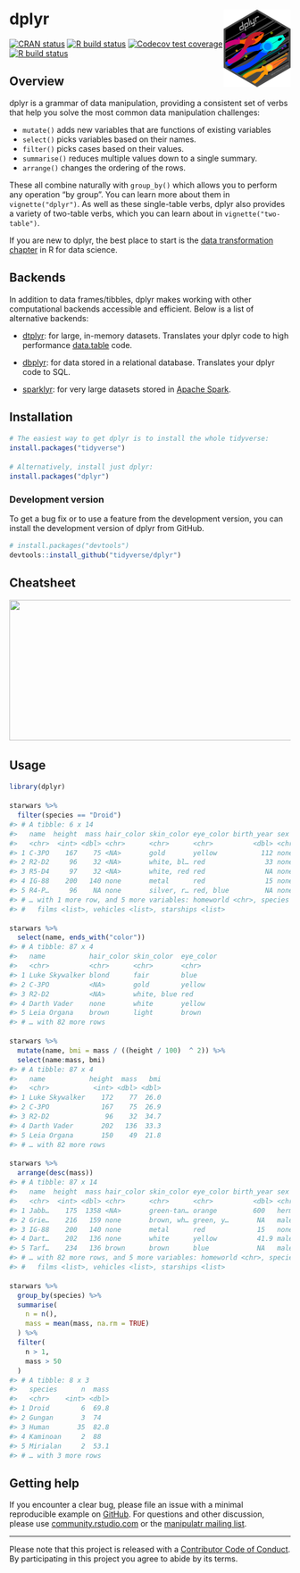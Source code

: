 
<!-- README.md is generated from README.Rmd. Please edit that file -->

# dplyr <a href='https://dplyr.tidyverse.org'><img src='man/figures/logo.png' align="right" height="139" /></a>

<!-- badges: start -->

[![CRAN
status](https://www.r-pkg.org/badges/version/dplyr)](https://cran.r-project.org/package=dplyr)
[![R build
status](https://github.com/tidyverse/dplyr/workflows/R-CMD-check/badge.svg)](https://github.com/tidyverse/dplyr/actions?workflow=R-CMD-check)
[![Codecov test
coverage](https://codecov.io/gh/tidyverse/dplyr/branch/master/graph/badge.svg)](https://codecov.io/gh/tidyverse/dplyr?branch=master)
[![R build
status](https://github.com/tidyverse/dplyr/workflows/R-CMD-check/badge.svg)](https://github.com/tidyverse/dplyr/actions)
<!-- badges: end -->

## Overview

dplyr is a grammar of data manipulation, providing a consistent set of
verbs that help you solve the most common data manipulation challenges:

  - `mutate()` adds new variables that are functions of existing
    variables
  - `select()` picks variables based on their names.
  - `filter()` picks cases based on their values.
  - `summarise()` reduces multiple values down to a single summary.
  - `arrange()` changes the ordering of the rows.

These all combine naturally with `group_by()` which allows you to
perform any operation “by group”. You can learn more about them in
`vignette("dplyr")`. As well as these single-table verbs, dplyr also
provides a variety of two-table verbs, which you can learn about in
`vignette("two-table")`.

If you are new to dplyr, the best place to start is the [data
transformation chapter](https://r4ds.had.co.nz/transform.html) in R for
data science.

## Backends

In addition to data frames/tibbles, dplyr makes working with other
computational backends accessible and efficient. Below is a list of
alternative backends:

  - [dtplyr](https://dtplyr.tidyverse.org/): for large, in-memory
    datasets. Translates your dplyr code to high performance
    [data.table](https://rdatatable.gitlab.io/data.table/) code.

  - [dbplyr](https://dbplyr.tidyverse.org/): for data stored in a
    relational database. Translates your dplyr code to SQL.

  - [sparklyr](https://spark.rstudio.com): for very large datasets
    stored in [Apache Spark](https://spark.apache.org).

## Installation

``` r
# The easiest way to get dplyr is to install the whole tidyverse:
install.packages("tidyverse")

# Alternatively, install just dplyr:
install.packages("dplyr")
```

### Development version

To get a bug fix or to use a feature from the development version, you
can install the development version of dplyr from GitHub.

``` r
# install.packages("devtools")
devtools::install_github("tidyverse/dplyr")
```

## Cheatsheet

<a href="https://github.com/rstudio/cheatsheets/blob/master/data-transformation.pdf"><img src="https://raw.githubusercontent.com/rstudio/cheatsheets/master/pngs/thumbnails/data-transformation-cheatsheet-thumbs.png" width="630" height="252"/></a>

## Usage

``` r
library(dplyr)

starwars %>% 
  filter(species == "Droid")
#> # A tibble: 6 x 14
#>   name  height  mass hair_color skin_color eye_color birth_year sex   gender
#>   <chr>  <int> <dbl> <chr>      <chr>      <chr>          <dbl> <chr> <chr> 
#> 1 C-3PO    167    75 <NA>       gold       yellow           112 none  mascu…
#> 2 R2-D2     96    32 <NA>       white, bl… red               33 none  mascu…
#> 3 R5-D4     97    32 <NA>       white, red red               NA none  mascu…
#> 4 IG-88    200   140 none       metal      red               15 none  mascu…
#> 5 R4-P…     96    NA none       silver, r… red, blue         NA none  femin…
#> # … with 1 more row, and 5 more variables: homeworld <chr>, species <chr>,
#> #   films <list>, vehicles <list>, starships <list>

starwars %>% 
  select(name, ends_with("color"))
#> # A tibble: 87 x 4
#>   name           hair_color skin_color  eye_color
#>   <chr>          <chr>      <chr>       <chr>    
#> 1 Luke Skywalker blond      fair        blue     
#> 2 C-3PO          <NA>       gold        yellow   
#> 3 R2-D2          <NA>       white, blue red      
#> 4 Darth Vader    none       white       yellow   
#> 5 Leia Organa    brown      light       brown    
#> # … with 82 more rows

starwars %>% 
  mutate(name, bmi = mass / ((height / 100)  ^ 2)) %>%
  select(name:mass, bmi)
#> # A tibble: 87 x 4
#>   name           height  mass   bmi
#>   <chr>           <int> <dbl> <dbl>
#> 1 Luke Skywalker    172    77  26.0
#> 2 C-3PO             167    75  26.9
#> 3 R2-D2              96    32  34.7
#> 4 Darth Vader       202   136  33.3
#> 5 Leia Organa       150    49  21.8
#> # … with 82 more rows

starwars %>% 
  arrange(desc(mass))
#> # A tibble: 87 x 14
#>   name  height  mass hair_color skin_color eye_color birth_year sex   gender
#>   <chr>  <int> <dbl> <chr>      <chr>      <chr>          <dbl> <chr> <chr> 
#> 1 Jabb…    175  1358 <NA>       green-tan… orange         600   herm… mascu…
#> 2 Grie…    216   159 none       brown, wh… green, y…       NA   male  mascu…
#> 3 IG-88    200   140 none       metal      red             15   none  mascu…
#> 4 Dart…    202   136 none       white      yellow          41.9 male  mascu…
#> 5 Tarf…    234   136 brown      brown      blue            NA   male  mascu…
#> # … with 82 more rows, and 5 more variables: homeworld <chr>, species <chr>,
#> #   films <list>, vehicles <list>, starships <list>

starwars %>%
  group_by(species) %>%
  summarise(
    n = n(),
    mass = mean(mass, na.rm = TRUE)
  ) %>%
  filter(
    n > 1,
    mass > 50
  )
#> # A tibble: 8 x 3
#>   species      n  mass
#>   <chr>    <int> <dbl>
#> 1 Droid        6  69.8
#> 2 Gungan       3  74  
#> 3 Human       35  82.8
#> 4 Kaminoan     2  88  
#> 5 Mirialan     2  53.1
#> # … with 3 more rows
```

## Getting help

If you encounter a clear bug, please file an issue with a minimal
reproducible example on
[GitHub](https://github.com/tidyverse/dplyr/issues). For questions and
other discussion, please use
[community.rstudio.com](https://community.rstudio.com/) or the
[manipulatr mailing list](https://groups.google.com/d/forum/manipulatr).

-----

Please note that this project is released with a [Contributor Code of
Conduct](https://dplyr.tidyverse.org/CODE_OF_CONDUCT). By participating
in this project you agree to abide by its terms.
